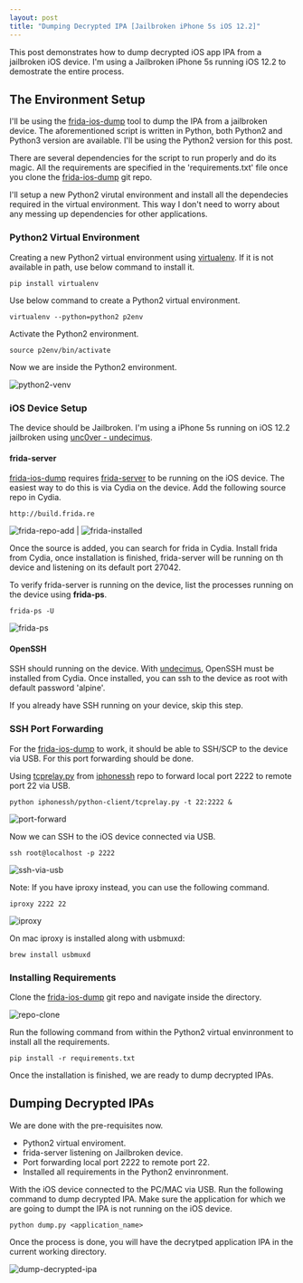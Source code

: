 ```yaml
---
layout: post
title: "Dumping Decrypted IPA [Jailbroken iPhone 5s iOS 12.2]"
---
```


This post demonstrates how to dump decrypted iOS app IPA from a jailbroken iOS device. I'm using a Jailbroken iPhone 5s running iOS 12.2 to demostrate the entire process.

<!-- more -->

## The Environment Setup

I'll be using the [frida-ios-dump](https://github.com/AloneMonkey/frida-ios-dump) tool to dump the IPA from a jailbroken device. The aforementioned script is written in Python, both Python2 and Python3 version are available. I'll be using the Python2 version for this post.

There are several dependencies for the script to run properly and do its magic. All the requirements are specified in the 'requirements.txt' file once you clone the [frida-ios-dump](https://github.com/AloneMonkey/frida-ios-dump) git repo.

I'll setup a new Python2 virutal environment and install all the dependecies required in the virtual environment. This way I don't need to worry about any messing up dependencies for other applications.

### Python2 Virtual Environment

Creating a new Python2 virtual environment using [virtualenv](https://pypi.org/project/virtualenv/). If it is not available in path, use below command to install it.

`pip install virtualenv`

Use below command to create a Python2 virtual environment.

`virtualenv --python=python2 p2env`

Activate the Python2 environment.

`source p2env/bin/activate`

Now we are inside the Python2 environment.

![python2-venv](/assets/ios_dump_ipa/p2venv.png)

### iOS Device Setup

The device should be Jailbroken. I'm using a iPhone 5s running on iOS 12.2 jailbroken using [unc0ver - undecimus](https://github.com/pwn20wndstuff/Undecimus).

#### frida-server
[frida-ios-dump](https://github.com/AloneMonkey/frida-ios-dump) requires [frida-server](https://github.com/frida/frida/releases) to be running on the iOS device. The easiest way to do this is via Cydia on the device. Add the following source repo in Cydia.

`http://build.frida.re`

![frida-repo-add](/assets/ios_dump_ipa/frida-repo.png) | ![frida-installed](/assets/ios_dump_ipa/frida-installed.png)


Once the source is added, you can search for frida in Cydia. Install frida from Cydia, once installation is finished, frida-server will be running on th device and listening on its default port 27042.

To verify frida-server is running on the device, list the processes running on the device using **frida-ps**.

`frida-ps -U`

![frida-ps](/assets/ios_dump_ipa/frida-ps.png)

#### OpenSSH

SSH should running on the device. With [undecimus](https://github.com/pwn20wndstuff/Undecimus), OpenSSH must be installed from Cydia. Once installed, you can ssh to the device as root with default password 'alpine'.

If you already have SSH running on your device, skip this step.

### SSH Port Forwarding

For the [frida-ios-dump](https://github.com/AloneMonkey/frida-ios-dump) to work, it should be able to SSH/SCP to the device via USB. For this port forwarding should be done.

Using [tcprelay.py](https://github.com/rcg4u/iphonessh/blob/master/python-client/tcprelay.py) from [iphonessh](https://github.com/rcg4u/iphonessh) repo to forward local port 2222 to remote port 22 via USB.

`python iphonessh/python-client/tcprelay.py -t 22:2222 &`

![port-forward](/assets/ios_dump_ipa/tcprelay.png)

Now we can SSH to the iOS device connected via USB.

`ssh root@localhost -p 2222`

![ssh-via-usb](/assets/ios_dump_ipa/ssh.png)

Note: If you have iproxy instead, you can use the following command.

`iproxy 2222 22`

![iproxy](/assets/ios_dump_ipa/iproxy.png)

On mac iproxy is installed along with usbmuxd:

`brew install usbmuxd`

### Installing Requirements

Clone the [frida-ios-dump](https://github.com/AloneMonkey/frida-ios-dump) git repo and navigate inside the directory. 

![repo-clone](/assets/ios_dump_ipa/clone-frida-ios-dump.png)

Run the following command from within the Python2 virtual envinronment to install all the requirements.

`pip install -r requirements.txt`

Once the installation is finished, we are ready to dump decrypted IPAs.

## Dumping Decrypted IPAs

We are done with the pre-requisites now.
- Python2 virtual enviroment.
- frida-server listening on Jailbroken device.
- Port forwarding local port 2222 to remote port 22. 
- Installed all requirements in the Python2 envinronment.

With the iOS device connected to the PC/MAC via USB. Run the following command to dump decrypted IPA. Make sure the application for which we are going to dumpt the IPA is not running on the iOS device.

`python dump.py <application_name>`

Once the process is done, you will have the decrytped application IPA in the current working directory. 

![dump-decrypted-ipa](/assets/ios_dump_ipa/ipa_dump.gif)
